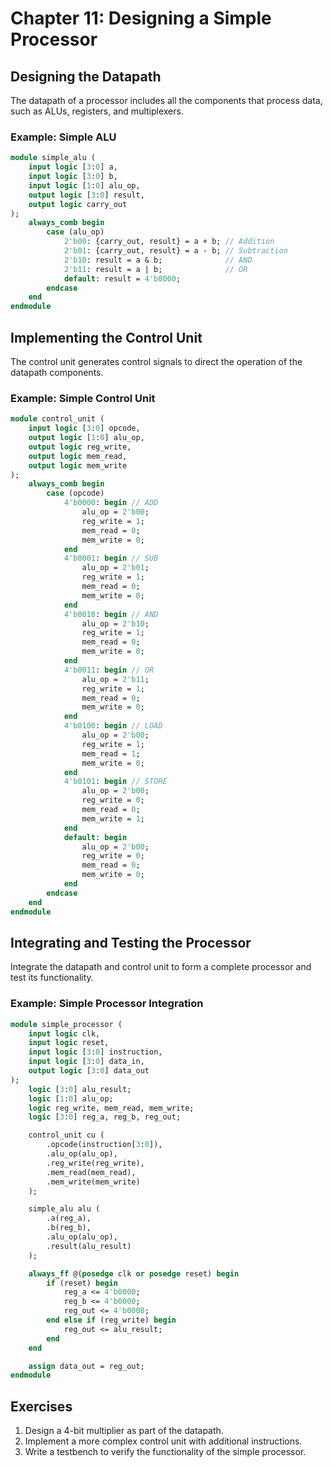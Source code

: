 # Chapter 11: Designing a Simple Processor

## Designing the Datapath
The datapath of a processor includes all the components that process data, such as ALUs, registers, and multiplexers.

### Example: Simple ALU
```systemverilog
module simple_alu (
    input logic [3:0] a,
    input logic [3:0] b,
    input logic [1:0] alu_op,
    output logic [3:0] result,
    output logic carry_out
);
    always_comb begin
        case (alu_op)
            2'b00: {carry_out, result} = a + b; // Addition
            2'b01: {carry_out, result} = a - b; // Subtraction
            2'b10: result = a & b;              // AND
            2'b11: result = a | b;              // OR
            default: result = 4'b0000;
        endcase
    end
endmodule
```

## Implementing the Control Unit
The control unit generates control signals to direct the operation of the datapath components.

### Example: Simple Control Unit
```systemverilog
module control_unit (
    input logic [3:0] opcode,
    output logic [1:0] alu_op,
    output logic reg_write,
    output logic mem_read,
    output logic mem_write
);
    always_comb begin
        case (opcode)
            4'b0000: begin // ADD
                alu_op = 2'b00;
                reg_write = 1;
                mem_read = 0;
                mem_write = 0;
            end
            4'b0001: begin // SUB
                alu_op = 2'b01;
                reg_write = 1;
                mem_read = 0;
                mem_write = 0;
            end
            4'b0010: begin // AND
                alu_op = 2'b10;
                reg_write = 1;
                mem_read = 0;
                mem_write = 0;
            end
            4'b0011: begin // OR
                alu_op = 2'b11;
                reg_write = 1;
                mem_read = 0;
                mem_write = 0;
            end
            4'b0100: begin // LOAD
                alu_op = 2'b00;
                reg_write = 1;
                mem_read = 1;
                mem_write = 0;
            end
            4'b0101: begin // STORE
                alu_op = 2'b00;
                reg_write = 0;
                mem_read = 0;
                mem_write = 1;
            end
            default: begin
                alu_op = 2'b00;
                reg_write = 0;
                mem_read = 0;
                mem_write = 0;
            end
        endcase
    end
endmodule
```

## Integrating and Testing the Processor
Integrate the datapath and control unit to form a complete processor and test its functionality.

### Example: Simple Processor Integration
```systemverilog
module simple_processor (
    input logic clk,
    input logic reset,
    input logic [3:0] instruction,
    input logic [3:0] data_in,
    output logic [3:0] data_out
);
    logic [3:0] alu_result;
    logic [1:0] alu_op;
    logic reg_write, mem_read, mem_write;
    logic [3:0] reg_a, reg_b, reg_out;

    control_unit cu (
        .opcode(instruction[3:0]),
        .alu_op(alu_op),
        .reg_write(reg_write),
        .mem_read(mem_read),
        .mem_write(mem_write)
    );

    simple_alu alu (
        .a(reg_a),
        .b(reg_b),
        .alu_op(alu_op),
        .result(alu_result)
    );

    always_ff @(posedge clk or posedge reset) begin
        if (reset) begin
            reg_a <= 4'b0000;
            reg_b <= 4'b0000;
            reg_out <= 4'b0000;
        end else if (reg_write) begin
            reg_out <= alu_result;
        end
    end

    assign data_out = reg_out;
endmodule
```

## Exercises

1. Design a 4-bit multiplier as part of the datapath.
2. Implement a more complex control unit with additional instructions.
3. Write a testbench to verify the functionality of the simple processor.
